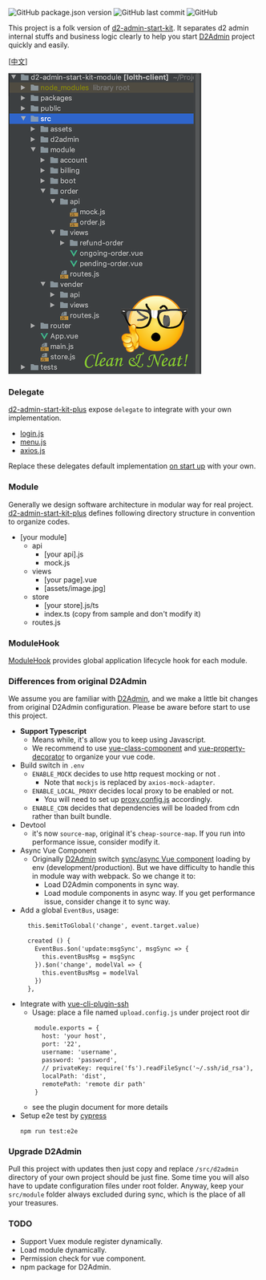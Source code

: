 ![GitHub package.json version](https://img.shields.io/github/package-json/v/hank-cp/d2-admin-start-kit-plus)
![GitHub last commit](https://img.shields.io/github/last-commit/hank-cp/d2-admin-start-kit-plus)
![GitHub](https://img.shields.io/github/license/hank-cp/d2-admin-start-kit-plus)

This project is a folk version of [d2-admin-start-kit](https://github.com/d2-projects/d2-admin-start-kit).
It separates d2 admin internal stuffs and business logic clearly to
help you start [D2Admin](https://github.com/d2-projects/d2-admin) project quickly and easily.
 
 [[中文](README.zh.md)]
 
![](directory.png?raw=true)

### Delegate
[d2-admin-start-kit-plus](https://github.com/hank-cp/d2-admin-start-kit-plus) expose
`delegate` to integrate with your own implementation.
* [login.js](/src/d2admin/delegate/login.js) 
* [menu.js](/src/d2admin/delegate/menu.js)
* [axios.js](/src/d2admin/delegate/axios.js) 

Replace these delegates default implementation [on start up](/src/main.ts) with
your own.

### Module
Generally we design software architecture in modular way for real project.
[d2-admin-start-kit-plus](https://github.com/hank-cp/d2-admin-start-kit-plus)
defines following directory structure in convention to organize codes.
* [your module]
    * api
        * [your api].js
        * mock.js
    * views
        * [your page].vue
        * [assets/image.jpg]
    * store
        * [your store].js/ts
        * index.ts (copy from sample and don't modify it)
    * routes.js

### ModuleHook
[ModuleHook](/src/d2admin/module/types.d.ts) provides global application lifecycle
hook for each module.
    
### Differences from original D2Admin
We assume you are familiar with [D2Admin](https://github.com/d2-projects/d2-admin), 
and we make a little bit changes from original D2Admin configuration. Please be aware
before start to use this project.
* **Support Typescript**
    * Means while, it's allow you to keep using Javascript.
    * We recommend to use [vue-class-component](https://github.com/vuejs/vue-class-component)
      and [vue-property-decorator](https://github.com/kaorun343/vue-property-decorator)
      to organize your vue code.
* Build switch in `.env`
    * `ENABLE_MOCK` decides to use http request mocking or not .
        * Note that `mockjs` is replaced by `axios-mock-adapter`.
    * `ENABLE_LOCAL_PROXY` decides local proxy to be enabled or not.
        * You will need to set up [proxy.config.js](./proxy.config.js) accordingly.
    * `ENABLE_CDN` decides that dependencies will be loaded from cdn rather than built bundle. 
* Devtool
    * it's now `source-map`, original it's `cheap-source-map`. If you run into
    performance issue, consider modify it.
* Async Vue Component
    * Originally [D2Admin](https://github.com/d2-projects/d2-admin) switch
    [sync/async Vue component](https://vuejs.org/v2/guide/components-dynamic-async.html) 
    loading by env (development/production). But we
    have difficulty to handle this in module way with webpack. So we change it to:
        * Load D2Admin components in sync way.
        * Load module components in async way. If you get performance issue,
        consider change it to sync way.  
* Add a global `EventBus`, usage:
  ```
    this.$emitToGlobal('change', event.target.value)
  ```
  ```
    created () {
      EventBus.$on('update:msgSync', msgSync => {
        this.eventBusMsg = msgSync
      }).$on('change', modelVal => {
        this.eventBusMsg = modelVal
      })
    },
  ```
* Integrate with [vue-cli-plugin-ssh](https://github.com/hank-cp/vue-cli-plugin-ssh)
    * Usage: place a file named `upload.config.js` under project root dir
    ```
        module.exports = {
          host: 'your host',
          port: '22',
          username: 'username',
          password: 'password',
          // privateKey: require('fs').readFileSync('~/.ssh/id_rsa'),
          localPath: 'dist',
          remotePath: 'remote dir path'
        }
    ``` 
    * see the plugin document for more details
* Setup e2e test by [cypress](https://www.cypress.io/)
  ```
  npm run test:e2e
  ```
    
### Upgrade D2Admin
Pull this project with updates then just copy and replace `/src/d2admin` directory 
of your own project should be just fine. Some time you will also have to update configuration
files under root folder. Anyway, keep your `src/module` folder always excluded during sync, which
is the place of all your treasures.

### TODO
* Support Vuex module register dynamically.
* Load module dynamically.
* Permission check for vue component.
* npm package for D2Admin.
